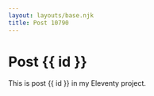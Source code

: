 ```yaml
---
layout: layouts/base.njk
title: Post 10790
---
```


# Post {{ id }}

This is post {{ id }} in my Eleventy project.
